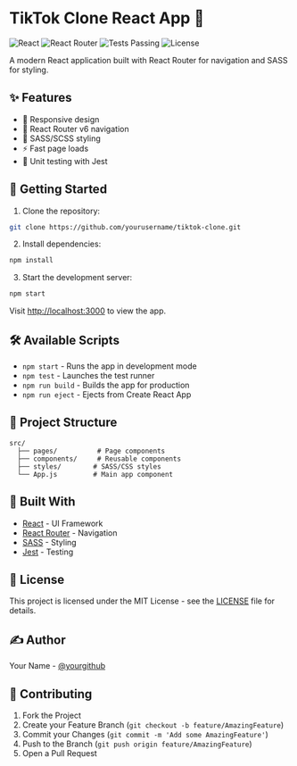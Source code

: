# TikTok Clone React App 🎵
![React](https://img.shields.io/badge/React-19.1.0-blue?logo=react)
![React Router](https://img.shields.io/badge/React_Router-6.30.0-CA4245?logo=react-router)
![Tests Passing](https://img.shields.io/badge/Tests-passing-brightgreen?logo=github)
![License](https://img.shields.io/badge/License-MIT-yellow.svg)

A modern React application built with React Router for navigation and SASS for styling.

## ✨ Features

- 📱 Responsive design
- 🔄 React Router v6 navigation 
- 🎨 SASS/SCSS styling
- ⚡️ Fast page loads
- 🧪 Unit testing with Jest

## 🚀 Getting Started

1. Clone the repository:
```bash
git clone https://github.com/yourusername/tiktok-clone.git
```

2. Install dependencies:
```bash
npm install
```

3. Start the development server:
```bash
npm start
```

Visit [http://localhost:3000](http://localhost:3000) to view the app.

## 🛠️ Available Scripts

- `npm start` - Runs the app in development mode
- `npm test` - Launches the test runner
- `npm run build` - Builds the app for production
- `npm run eject` - Ejects from Create React App

## 📁 Project Structure

```
src/
  ├── pages/          # Page components
  ├── components/     # Reusable components
  ├── styles/        # SASS/CSS styles
  └── App.js         # Main app component
```

## 🔧 Built With

- [React](https://reactjs.org/) - UI Framework
- [React Router](https://reactrouter.com/) - Navigation
- [SASS](https://sass-lang.com/) - Styling
- [Jest](https://jestjs.io/) - Testing

## 📝 License

This project is licensed under the MIT License - see the [LICENSE](LICENSE) file for details.

## ✍️ Author

Your Name - [@yourgithub](https://github.com/yourgithub)

## 🤝 Contributing

1. Fork the Project
2. Create your Feature Branch (`git checkout -b feature/AmazingFeature`)
3. Commit your Changes (`git commit -m 'Add some AmazingFeature'`)
4. Push to the Branch (`git push origin feature/AmazingFeature`)
5. Open a Pull Request